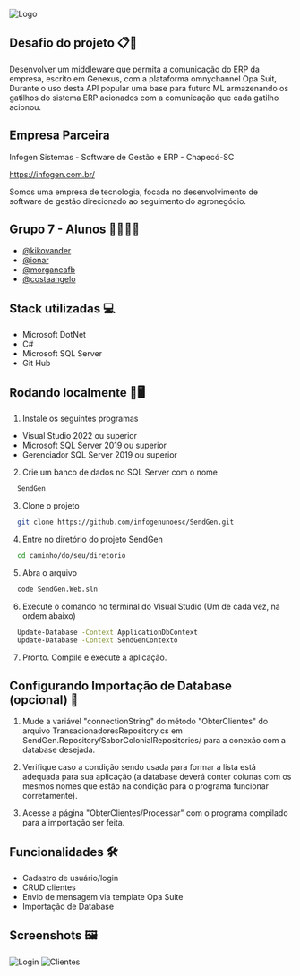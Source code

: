 
![Logo](https://i.ibb.co/y61VB2b/Send-Gen-logo.png)


## Desafio do projeto 📋📌

Desenvolver um middleware que permita a comunicação do ERP da empresa, escrito em Genexus, com a plataforma omnychannel Opa Suit, Durante o uso desta API popular uma base para futuro ML armazenando os gatilhos do sistema ERP acionados com a comunicação que cada gatilho acionou.


## Empresa Parceira

Infogen Sistemas - Software de Gestão e ERP - Chapecó-SC 

https://infogen.com.br/

Somos uma empresa de tecnologia, focada no desenvolvimento de software de gestão direcionado ao seguimento do agronegócio.


## Grupo 7 - Alunos 👩‍💻👨‍💻

- [@kikovander](https://www.github.com/kikovander)
- [@ionar](https://www.github.com/ionar)
- [@morganeafb](https://github.com/morganeafb)
- [@costaangelo](https://github.com/costaangelo)

## Stack utilizadas 💻

- Microsoft DotNet
- C#
- Microsoft SQL Server
- Git Hub


## Rodando localmente 📲🖥️

1. Instale os seguintes programas


- Visual Studio 2022 ou superior
- Microsoft SQL Server 2019 ou superior
- Gerenciador SQL Server 2019 ou superior

2. Crie um banco de dados no SQL Server com o nome

```bash
  SendGen
```

3. Clone o projeto

```bash
  git clone https://github.com/infogenunoesc/SendGen.git
```

4. Entre no diretório do projeto SendGen

```bash
  cd caminho/do/seu/diretorio  
```

5. Abra o arquivo

```bash
  code SendGen.Web.sln
```

6. Execute o comando no terminal do Visual Studio (Um de cada vez, na ordem abaixo)

```bash
  Update-Database -Context ApplicationDbContext
  Update-Database -Context SendGenContexto

```
7. Pronto. Compile e execute a aplicação. 

## Configurando Importação de Database (opcional) 💾

1. Mude a variável "connectionString" do método "ObterClientes" do arquivo TransacionadoresRepository.cs em SendGen.Repository/SaborColonialRepositories/ para a conexão com a database desejada.

2. Verifique caso a condição sendo usada para formar a lista está adequada para sua aplicação (a database deverá conter colunas com os mesmos nomes que estão na condição para o programa funcionar corretamente).

3. Acesse a página "ObterClientes/Processar" com o programa compilado para a importação ser feita.

## Funcionalidades 🛠️

- Cadastro de usuário/login
- CRUD clientes
- Envio de mensagem via template Opa Suite
- Importação de Database

## Screenshots 🖼️

![Login](https://github.com/infogenunoesc/SendGen/assets/124840306/b8976e1f-a316-4361-855a-8907ff7a40a7)
![Clientes](https://github.com/infogenunoesc/SendGen/assets/124840306/9e092275-5fbe-49d6-b61d-3bce265b5f51)

